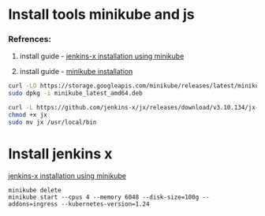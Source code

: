 # Install tools minikube and js
### Refrences:

1. install guide - [jenkins-x installation using minikube](https://jenkins-x.io/v3/admin/setup/jx3/)

1. install guide - [minikube installation](https://minikube.sigs.k8s.io/docs/start/)

```bash
curl -LO https://storage.googleapis.com/minikube/releases/latest/minikube_latest_amd64.deb
sudo dpkg -i minikube_latest_amd64.deb
```

```bash
curl -L https://github.com/jenkins-x/jx/releases/download/v3.10.134/jx-linux-amd64.tar.gz | tar xzv
chmod +x jx 
sudo mv jx /usr/local/bin
```

# Install jenkins x
 [jenkins-x installation using minikube](https://jenkins-x.io/v3/admin/platforms/minikube/)
 
```
minikube delete
minikube start --cpus 4 --memory 6048 --disk-size=100g --addons=ingress --kubernetes-version=1.24

```
